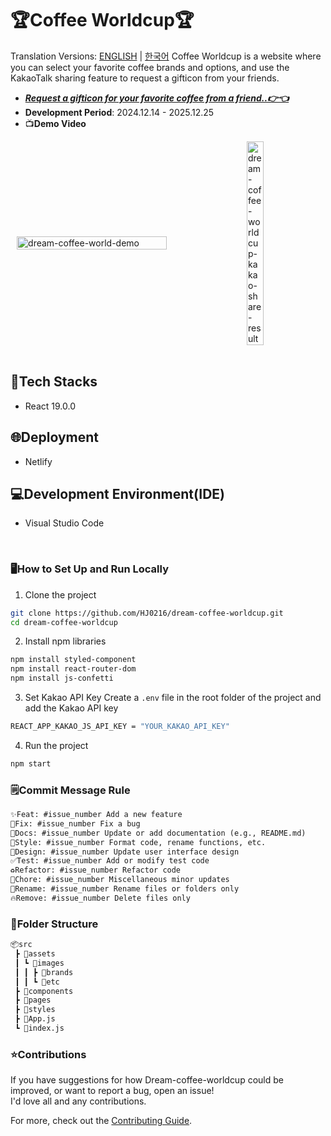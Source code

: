 # 🏆Coffee Worldcup🏆
Translation Versions: [ENGLISH](README-en.md) | [한국어](README.md)
Coffee Worldcup is a website where you can select your favorite coffee brands and options, and use the KakaoTalk sharing feature to request a gifticon from your friends.

* [***Request a gifticon for your favorite coffee from a friend..👉👈***](https://hj0216.netlify.app/)
* **Development Period**: 2024.12.14 - 2025.12.25
* 📺**Demo Video**
<div style="display: flex; justify-content: space-around; align-items: center;">
  <img src="https://github.com/user-attachments/assets/a225dc1c-7611-4c01-a3c8-d59dfd413dff" alt="dream-coffee-world-demo" width="69%" />
  <img src="https://github.com/user-attachments/assets/18f75129-4fca-449d-9c0c-fa853144eadf" alt="dream-coffee-worldcup-kakao-share-result" width="23%" />
</div>

</br>

## 📜Tech Stacks
* React 19.0.0


## 🌐Deployment
* Netlify


## 💻Development Environment(IDE)
* Visual Studio Code

</br>

### 🖥️How to Set Up and Run Locally
1. Clone the project
```bash
git clone https://github.com/HJ0216/dream-coffee-worldcup.git
cd dream-coffee-worldcup
```

2. Install npm libraries
```bash
npm install styled-component
npm install react-router-dom
npm install js-confetti
```

3. Set Kakao API Key
Create a `.env` file in the root folder of the project and add the Kakao API key
```bash
REACT_APP_KAKAO_JS_API_KEY = "YOUR_KAKAO_API_KEY"
```

4. Run the project
```bash
npm start
```


### 🗒️Commit Message Rule
```txt
✨Feat: #issue_number Add a new feature
🐛Fix: #issue_number Fix a bug
📝Docs: #issue_number Update or add documentation (e.g., README.md)
🎨Style: #issue_number Format code, rename functions, etc.
💄Design: #issue_number Update user interface design
✅Test: #issue_number Add or modify test code
♻️Refactor: #issue_number Refactor code
🧹Chore: #issue_number Miscellaneous minor updates
🚚Rename: #issue_number Rename files or folders only
🔥Remove: #issue_number Delete files only
```


### 📂Folder Structure
```txt
📦src
 ┣ 📂assets
 ┃ ┗ 📂images
 ┃ ┃ ┣ 📂brands
 ┃ ┃ ┗ 📂etc
 ┣ 📂components
 ┣ 📂pages
 ┣ 📂styles
 ┣ 📜App.js
 ┗ 📜index.js
```


### ⭐Contributions
If you have suggestions for how Dream-coffee-worldcup could be improved, or want to report a bug, open an issue!  
I'd love all and any contributions.

For more, check out the [Contributing Guide](CONTRIBUTING.md).
